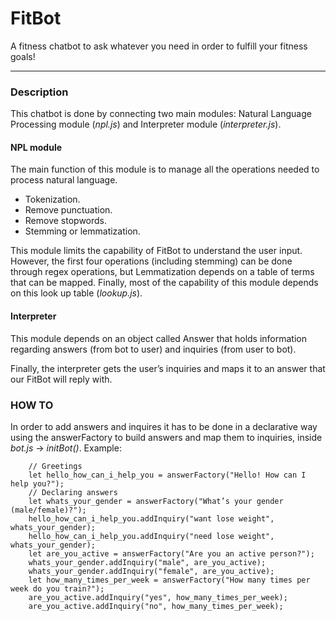 # FitBot
A fitness chatbot to ask whatever you need in order to fulfill your fitness goals!

____

### Description

This chatbot is done by connecting two main modules: Natural Language Processing module (*npl.js*) and Interpreter module (*interpreter.js*).

#### NPL module

The main function of this module is to manage all the operations needed to process natural language.

* Tokenization.
* Remove punctuation.
* Remove stopwords.
* Stemming or lemmatization.

This module limits the capability of FitBot to understand the user input. However, the first four operations (including stemming)
can be done through regex operations, but Lemmatization depends on a table of terms that can be mapped.
Finally, most of the capability of this module depends on this look up table (*lookup.js*).

#### Interpreter

This module depends on an object called Answer that holds information regarding answers (from bot to user) and
inquiries (from user to bot).

Finally, the interpreter gets the user’s inquiries and maps it to an answer that our FitBot will reply with.

### HOW TO

In order to add answers and inquires it has to be done in a declarative way using the answerFactory to build answers and map
them to inquiries, inside *bot.js* -> *initBot()*. Example:
```
    // Greetings
    let hello_how_can_i_help_you = answerFactory("Hello! How can I help you?");
    // Declaring answers
    let whats_your_gender = answerFactory("What’s your gender (male/female)?");
    hello_how_can_i_help_you.addInquiry("want lose weight", whats_your_gender);
    hello_how_can_i_help_you.addInquiry("need lose weight", whats_your_gender);
    let are_you_active = answerFactory("Are you an active person?");
    whats_your_gender.addInquiry("male", are_you_active);
    whats_your_gender.addInquiry("female", are_you_active);
    let how_many_times_per_week = answerFactory("How many times per week do you train?");
    are_you_active.addInquiry("yes", how_many_times_per_week);
    are_you_active.addInquiry("no", how_many_times_per_week);
```